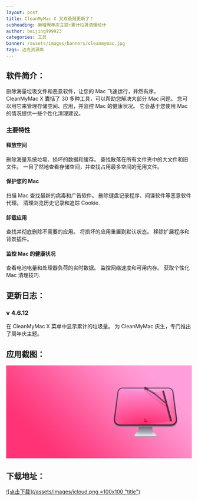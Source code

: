 ```yaml
---
layout: post
title: CleanMyMac X 又双叒叕更新了！
subheading: 新增周年庆主题+累计垃圾清理统计
author: beijing999923
categories: 工具
banner: /assets/images/banners/cleanmymac.jpg
tags: 迈克资源库
---
```


## 软件简介：

删除海量垃圾文件和恶意软件，让您的 Mac 飞速运行，井然有序。
CleanMyMac X 囊括了 30 多种工具，可以帮助您解决大部分 Mac 问题。 您可以用它来管理存储空间、应用，并监控 Mac 的健康状况。 它会基于您使用 Mac 的情况提供一些个性化清理建议。

### 主要特性

#### 释放空间

删除海量系统垃圾、损坏的数据和缓存。
查找散落在所有文件夹中的大文件和旧文件。
一目了然地查看存储空间，并查找占用最多空间的无用文件。

#### 保护您的 Mac

扫描 Mac 查找最新的病毒和广告软件。
删除键盘记录程序、间谍软件等恶意软件代理。
清理浏览历史记录和追踪 Cookie.

#### 卸载应用

查找并彻底删除不需要的应用。
将损坏的应用重置到默认状态。
移除扩展程序和背景插件。

#### 监控 Mac 的健康状况

查看电池电量和处理器负荷的实时数据。
监控网络速度和可用内存。
获取个性化 Mac 清理技巧.

## 更新日志：

### v 4.6.12
   在 CleanMyMac X 菜单中显示累计的垃圾量。
   为 CleanMyMac 庆生，专门推出了周年庆主题。

## 应用截图：

![avatar](/assets/images/banners/cleanmymac.jpg)

## 下载地址：

[![点击下载](/assets/images/icloud.png =100x100 "title")](https://www.icloud.com/iclouddrive/0OxSkC6FZjLU3X4qoXPdTwddw#CleanMyMac_X_4_6_12_TNT)
